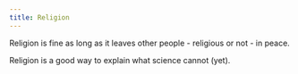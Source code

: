 ```yaml
---
title: Religion
---
```


Religion is fine as long as it leaves other people - religious or not - in peace.

Religion is a good way to explain what science cannot (yet).
